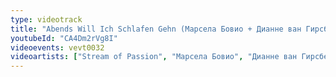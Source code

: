 ```yaml
---
type: videotrack
title: "Abends Will Ich Schlafen Gehn (Марсела Бовио + Дианне ван Гирсберген)"
youtubeId: "CA4Dm2rVg8I"
videoevents: vevt0032
videoartists: ["Stream of Passion", "Марсела Бовио", "Дианне ван Гирсберген"]
---
```

